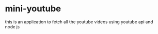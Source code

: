 # mini-youtube
this is an application to fetch all the youtube videos using youtube api and node js
